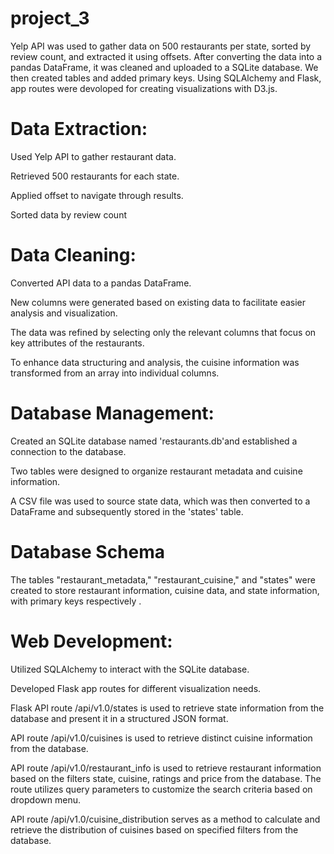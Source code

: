 # project_3

Yelp API was used to gather data on 500 restaurants per state, sorted by review count, and extracted it using offsets. After converting the data into a pandas DataFrame, it was cleaned and uploaded to a SQLite database.  We then created tables and added primary keys. Using SQLAlchemy and Flask,  app routes were devoloped for creating visualizations with D3.js.


# Data Extraction:
Used Yelp API to gather restaurant data.


Retrieved 500 restaurants for each state.


Applied offset to navigate through results.


Sorted data by review count

# Data Cleaning:

Converted API data to a pandas DataFrame.


New columns were generated based on existing data to facilitate easier analysis and visualization.


The data was refined by selecting only the relevant columns that focus on key attributes of the restaurants.


To enhance data structuring and analysis, the cuisine information was transformed from an array into individual columns.



# Database Management:
Created an SQLite database named 'restaurants.db'and established a connection to the database.


Two tables were designed to organize restaurant metadata and cuisine information.


A CSV file was used to source state data, which was then converted to a DataFrame and subsequently stored in the 'states' table.

# Database Schema
The tables "restaurant_metadata," "restaurant_cuisine," and "states" were created to store restaurant information, cuisine data, and state information, with primary keys respectively . 


# Web Development:
Utilized SQLAlchemy to interact with the SQLite database.


Developed Flask app routes for different visualization needs.


Flask API route /api/v1.0/states is used to retrieve state information from the database and present it in a structured JSON format.


API route /api/v1.0/cuisines is used to retrieve distinct cuisine information from the database. 


API route /api/v1.0/restaurant_info is used to retrieve restaurant information based on the filters state, cuisine, ratings and price from the database. The route utilizes query parameters to customize the search criteria based on dropdown menu.


API route /api/v1.0/cuisine_distribution serves as a method to calculate and retrieve the distribution of cuisines based on specified filters from the database.


